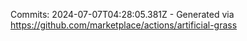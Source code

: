 Commits: 2024-07-07T04:28:05.381Z - Generated via https://github.com/marketplace/actions/artificial-grass
<br>
